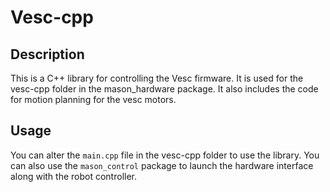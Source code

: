 # Vesc-cpp

## Description

This is a C++ library for controlling the Vesc firmware. It is used for the vesc-cpp folder in the mason_hardware package. It also includes the code for motion planning for the vesc motors.  

## Usage

You can alter the `main.cpp` file in the vesc-cpp folder to use the library. You can also use the `mason_control` package to launch the hardware interface along with the robot controller.